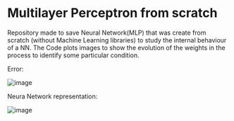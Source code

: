 # Multilayer Perceptron from scratch
Repository made to save Neural Network(MLP) that was create from scratch (without Machine Learning libraries) to study the internal behaviour of a NN.
The Code plots images to show the evolution of the weights in the process to identify some particular condition.

Error: 

![image](https://user-images.githubusercontent.com/61921911/119907508-ce8de400-bf26-11eb-9692-31ae1898e0ac.png)

Neura Network representation:

![image](https://user-images.githubusercontent.com/61921911/119907326-66d79900-bf26-11eb-8c86-95f6024d9f71.png)

